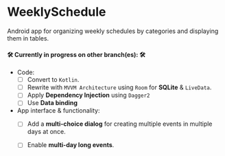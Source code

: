 # WeeklySchedule
Android app for organizing weekly schedules by categories and displaying them in tables.

#### 🛠 Currently in progress on other branch(es): 🛠

* Code:
  - [ ] Convert to `Kotlin`.
  - [ ] Rewrite with `MVVM Architecture` using `Room` for **SQLite** & `LiveData`.
  - [ ] Apply **Dependency Injection** using `Dagger2`
  - [ ] Use **Data binding**

* App interface & functionality:
  - [ ] Add a **multi-choice dialog** for creating multiple events in multiple days at once.
  - [ ] Enable **multi-day long events**.

